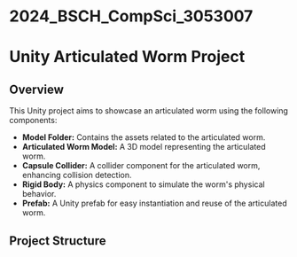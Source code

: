 # 2024_BSCH_CompSci_3053007

# Unity Articulated Worm Project

## Overview

This Unity project aims to showcase an articulated worm using the following components:

- **Model Folder:** Contains the assets related to the articulated worm.
- **Articulated Worm Model:** A 3D model representing the articulated worm.
- **Capsule Collider:** A collider component for the articulated worm, enhancing collision detection.
- **Rigid Body:** A physics component to simulate the worm's physical behavior.
- **Prefab:** A Unity prefab for easy instantiation and reuse of the articulated worm.

## Project Structure

